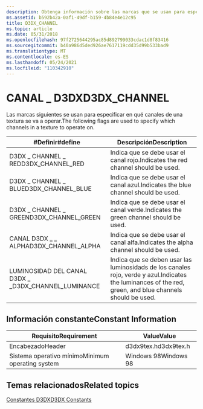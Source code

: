 ```yaml
---
description: Obtenga información sobre las marcas que se usan para especificar en qué canales de una textura se va a operar, como D3DX \_ CHANNEL \_ RED.
ms.assetid: b592b42a-0af1-49df-b159-4b84e4e12c95
title: D3DX_CHANNEL
ms.topic: article
ms.date: 05/31/2018
ms.openlocfilehash: 97f2725644295ac85d892799033cdac1d8f83416
ms.sourcegitcommit: b40a986d5ded926ae7617119cdd35d99b533bad9
ms.translationtype: MT
ms.contentlocale: es-ES
ms.lasthandoff: 05/24/2021
ms.locfileid: "110342910"
---
```

# <a name="d3dx_channel"></a><span data-ttu-id="195d8-103">CANAL \_ D3DX</span><span class="sxs-lookup"><span data-stu-id="195d8-103">D3DX\_CHANNEL</span></span>

<span data-ttu-id="195d8-104">Las marcas siguientes se usan para especificar en qué canales de una textura se va a operar.</span><span class="sxs-lookup"><span data-stu-id="195d8-104">The following flags are used to specify which channels in a texture to operate on.</span></span>



| <span data-ttu-id="195d8-105">\#Definir</span><span class="sxs-lookup"><span data-stu-id="195d8-105">\#define</span></span>                 | <span data-ttu-id="195d8-106">Descripción</span><span class="sxs-lookup"><span data-stu-id="195d8-106">Description</span></span>                                                                   |
|--------------------------|-------------------------------------------------------------------------------|
| <span data-ttu-id="195d8-107">D3DX \_ CHANNEL \_ RED</span><span class="sxs-lookup"><span data-stu-id="195d8-107">D3DX\_CHANNEL\_RED</span></span>       | <span data-ttu-id="195d8-108">Indica que se debe usar el canal rojo.</span><span class="sxs-lookup"><span data-stu-id="195d8-108">Indicates the red channel should be used.</span></span>                                     |
| <span data-ttu-id="195d8-109">D3DX \_ CHANNEL \_ BLUE</span><span class="sxs-lookup"><span data-stu-id="195d8-109">D3DX\_CHANNEL\_BLUE</span></span>      | <span data-ttu-id="195d8-110">Indica que se debe usar el canal azul.</span><span class="sxs-lookup"><span data-stu-id="195d8-110">Indicates the blue channel should be used.</span></span>                                    |
| <span data-ttu-id="195d8-111">D3DX \_ CHANNEL \_ GREEN</span><span class="sxs-lookup"><span data-stu-id="195d8-111">D3DX\_CHANNEL\_GREEN</span></span>     | <span data-ttu-id="195d8-112">Indica que se debe usar el canal verde.</span><span class="sxs-lookup"><span data-stu-id="195d8-112">Indicates the green channel should be used.</span></span>                                   |
| <span data-ttu-id="195d8-113">CANAL D3DX \_ \_ ALPHA</span><span class="sxs-lookup"><span data-stu-id="195d8-113">D3DX\_CHANNEL\_ALPHA</span></span>     | <span data-ttu-id="195d8-114">Indica que se debe usar el canal alfa.</span><span class="sxs-lookup"><span data-stu-id="195d8-114">Indicates the alpha channel should be used.</span></span>                                   |
| <span data-ttu-id="195d8-115">LUMINOSIDAD DEL CANAL D3DX \_ \_</span><span class="sxs-lookup"><span data-stu-id="195d8-115">D3DX\_CHANNEL\_LUMINANCE</span></span> | <span data-ttu-id="195d8-116">Indica que se deben usar las luminosidads de los canales rojo, verde y azul.</span><span class="sxs-lookup"><span data-stu-id="195d8-116">Indicates the luminances of the red, green, and blue channels should be used.</span></span> |



 

## <a name="constant-information"></a><span data-ttu-id="195d8-117">Información constante</span><span class="sxs-lookup"><span data-stu-id="195d8-117">Constant Information</span></span>



| <span data-ttu-id="195d8-118">Requisito</span><span class="sxs-lookup"><span data-stu-id="195d8-118">Requirement</span></span>                         | <span data-ttu-id="195d8-119">Value</span><span class="sxs-lookup"><span data-stu-id="195d8-119">Value</span></span>           |
|--------------------------|------------|
| <span data-ttu-id="195d8-120">Encabezado</span><span class="sxs-lookup"><span data-stu-id="195d8-120">Header</span></span>                   | <span data-ttu-id="195d8-121">d3dx9tex.h</span><span class="sxs-lookup"><span data-stu-id="195d8-121">d3dx9tex.h</span></span> |
| <span data-ttu-id="195d8-122">Sistema operativo mínimo</span><span class="sxs-lookup"><span data-stu-id="195d8-122">Minimum operating system</span></span> | <span data-ttu-id="195d8-123">Windows 98</span><span class="sxs-lookup"><span data-stu-id="195d8-123">Windows 98</span></span> |



 

## <a name="related-topics"></a><span data-ttu-id="195d8-124">Temas relacionados</span><span class="sxs-lookup"><span data-stu-id="195d8-124">Related topics</span></span>

<dl> <dt>

[<span data-ttu-id="195d8-125">Constantes D3DX</span><span class="sxs-lookup"><span data-stu-id="195d8-125">D3DX Constants</span></span>](dx9-graphics-reference-d3dx-constants.md)
</dt> </dl>

 

 



